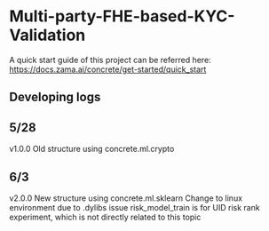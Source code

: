 # Multi-party-FHE-based-KYC-Validation

A quick start guide of this project can be referred here:
https://docs.zama.ai/concrete/get-started/quick_start



## Developing logs
## 5/28
v1.0.0 Old structure using concrete.ml.crypto

## 6/3
v2.0.0 New structure using concrete.ml.sklearn
Change to linux environment due to .dylibs issue
risk_model_train is for UID risk rank experiment, which is not directly related to this topic

